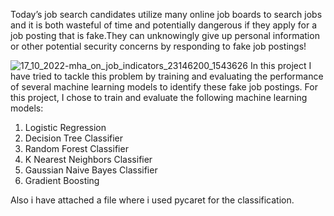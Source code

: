 Today’s job search candidates utilize many online job boards to search jobs and it is both wasteful of time and potentially dangerous if they apply for a job posting that is fake.They can unknowingly give up personal information or other potential security concerns by responding to fake job postings!

![17_10_2022-mha_on_job_indicators_23146200_1543626](https://github.com/pspatil7/ML-projects-1/assets/142979508/76b6f118-4cef-4335-8d4e-4b65c77dafba)
In this project I have tried to tackle this problem by training and evaluating the performance of several machine learning models to identify these fake job postings.
For this project, I chose to train and evaluate the following machine learning models: 
1) Logistic Regression
2) Decision Tree Classifier
3) Random Forest Classifier
4) K Nearest Neighbors Classifier 
5) Gaussian Naive Bayes Classifier
6) Gradient Boosting 

Also i have attached a file where i used pycaret for the classification.



